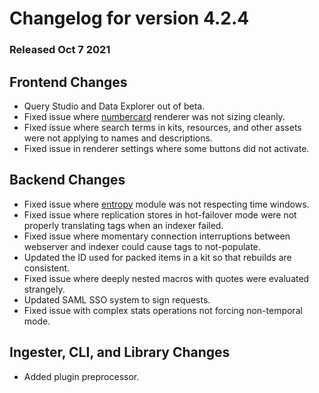 # Changelog for version 4.2.4

### Released Oct 7 2021

## Frontend Changes
* Query Studio and Data Explorer out of beta.
* Fixed issue where [numbercard](/search/gauge/gauge) renderer was not sizing cleanly.
* Fixed issue where search terms in kits, resources, and other assets were not applying to names and descriptions.
* Fixed issue in renderer settings where some buttons did not activate.


## Backend Changes
* Fixed issue where [entropy](/search/entropy/entropy.md) module was not respecting time windows.
* Fixed issue where replication stores in hot-failover mode were not properly translating tags when an indexer failed.
* Fixed issue where momentary connection interruptions between webserver and indexer could cause tags to not-populate.
* Updated the ID used for packed items in a kit so that rebuilds are consistent.
* Fixed issue where deeply nested macros with quotes were evaluated strangely.
* Updated SAML SSO system to sign requests.
* Fixed issue with complex stats operations not forcing non-temporal mode.

## Ingester, CLI, and Library Changes
* Added plugin preprocessor.

